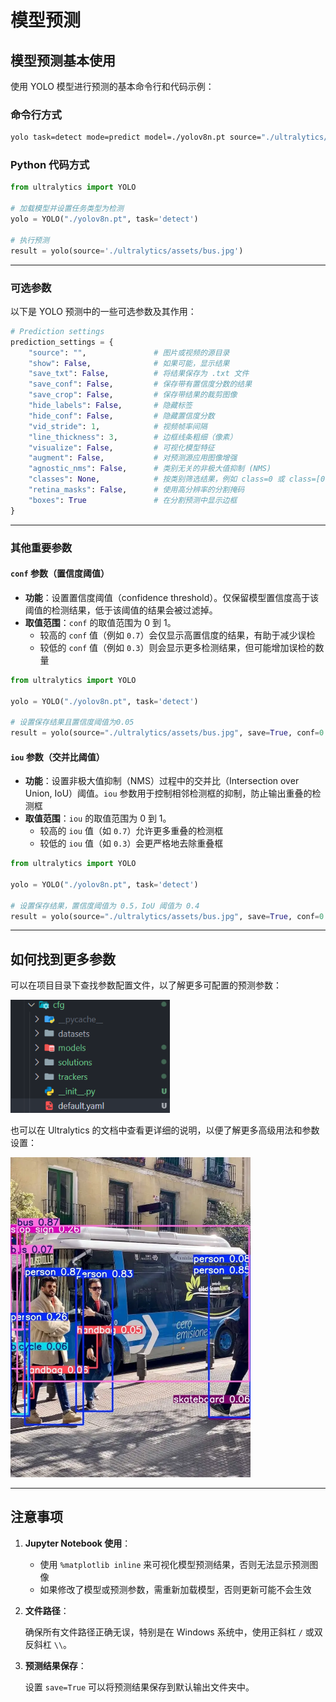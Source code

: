 # 模型预测

## 模型预测基本使用

使用 YOLO 模型进行预测的基本命令行和代码示例：

### 命令行方式

```bash
yolo task=detect mode=predict model=./yolov8n.pt source="./ultralytics/assets/bus.jpg"
```

### Python 代码方式

```python
from ultralytics import YOLO

# 加载模型并设置任务类型为检测
yolo = YOLO("./yolov8n.pt", task='detect')

# 执行预测
result = yolo(source='./ultralytics/assets/bus.jpg')
```

***

### 可选参数

以下是 YOLO 预测中的一些可选参数及其作用：

```python
# Prediction settings
prediction_settings = {
    "source": "",               # 图片或视频的源目录
    "show": False,              # 如果可能，显示结果
    "save_txt": False,          # 将结果保存为 .txt 文件
    "save_conf": False,         # 保存带有置信度分数的结果
    "save_crop": False,         # 保存带结果的裁剪图像
    "hide_labels": False,       # 隐藏标签
    "hide_conf": False,         # 隐藏置信度分数
    "vid_stride": 1,            # 视频帧率间隔
    "line_thickness": 3,        # 边框线条粗细（像素）
    "visualize": False,         # 可视化模型特征
    "augment": False,           # 对预测源应用图像增强
    "agnostic_nms": False,      # 类别无关的非极大值抑制 (NMS)
    "classes": None,            # 按类别筛选结果，例如 class=0 或 class=[0,2,3]
    "retina_masks": False,      # 使用高分辨率的分割掩码
    "boxes": True               # 在分割预测中显示边框
}
```

---

### 其他重要参数

#### `conf` 参数（置信度阈值）

- **功能**：设置置信度阈值（confidence threshold）。仅保留模型置信度高于该阈值的检测结果，低于该阈值的结果会被过滤掉。
- **取值范围**：`conf` 的取值范围为 0 到 1。
  - 较高的 `conf` 值（例如 `0.7`）会仅显示高置信度的结果，有助于减少误检
  - 较低的 `conf` 值（例如 `0.3`）则会显示更多检测结果，但可能增加误检的数量

```python
from ultralytics import YOLO

yolo = YOLO("./yolov8n.pt", task='detect')

# 设置保存结果且置信度阈值为0.05
result = yolo(source="./ultralytics/assets/bus.jpg", save=True, conf=0.05)
```

#### `iou` 参数（交并比阈值）

- **功能**：设置非极大值抑制（NMS）过程中的交并比（Intersection over Union, IoU）阈值。`iou` 参数用于控制相邻检测框的抑制，防止输出重叠的检测框
- **取值范围**：`iou` 的取值范围为 0 到 1。
  - 较高的 `iou` 值（如 `0.7`）允许更多重叠的检测框
  - 较低的 `iou` 值（如 `0.3`）会更严格地去除重叠框

```python
from ultralytics import YOLO

yolo = YOLO("./yolov8n.pt", task='detect')

# 设置保存结果，置信度阈值为 0.5，IoU 阈值为 0.4
result = yolo(source="./ultralytics/assets/bus.jpg", save=True, conf=0.5, iou=0.4)
```

---

## 如何找到更多参数

可以在项目目录下查找参数配置文件，以了解更多可配置的预测参数：

<img src="../images/image-202411101510.png" style="zoom:80%;" />

也可以在 Ultralytics 的文档中查看更详细的说明，以便了解更多高级用法和参数设置：

<img src="../images/image-202411101509.webp" style="zoom:50%;" />

***

## 注意事项

1. **Jupyter Notebook 使用**：

   - 使用 `%matplotlib inline` 来可视化模型预测结果，否则无法显示预测图像
   - 如果修改了模型或预测参数，需重新加载模型，否则更新可能不会生效

2. **文件路径**：

   确保所有文件路径正确无误，特别是在 Windows 系统中，使用正斜杠 `/` 或双反斜杠 `\\`。

3. **预测结果保存**：
   
   设置 `save=True` 可以将预测结果保存到默认输出文件夹中。
